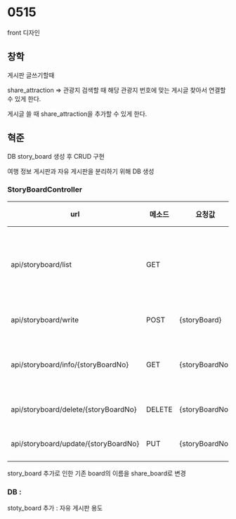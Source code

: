# 0515

front 디자인

## 창학

게시판 글쓰기할때

share_attraction ⇒  관광지 검색할 때 해당 관광지 번호에 맞는 게시글 찾아서 연결할 수 있게 한다.

게시글 쓸 때 share_attraction을 추가할 수 있게 한다.

## 혁준

DB story_board 생성 후 CRUD 구현

여행 정보 게시판과 자유 게시판을 분리하기 위해 DB 생성

### StoryBoardController

| url | 메소드 | 요청값 | 역할 | 결과 |
| --- | --- | --- | --- | --- |
| api/storyboard/list | GET |  | 게시판 목록 조회 | 성공 |
| api/storyboard/write | POST | {storyBoard} | 글 등록 | 성공 |
| api/storyboard/info/{storyBoardNo} | GET | {storyBoardNo} | 글 상세 조회 | 성공 |
| api/storyboard/delete/{storyBoardNo} | DELETE | {storyBoardNo} | 글 삭제 | 성공 |
| api/storyboard/update/{storyBoardNo} | PUT | {storyBoardNo} | 글 수정 | 성공 |

story_board 추가로 인한 기존 board의 이름을 share_board로 변경

### DB :

stoty_board 추가 : 자유 게시판 용도
